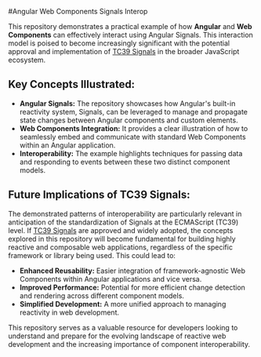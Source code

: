 #Angular Web Components Signals Interop

This repository demonstrates a practical example of how **Angular** and **Web Components** can effectively interact using Angular Signals. This interaction model is poised to become increasingly significant with the potential approval and implementation of [TC39 Signals](https://github.com/tc39/proposal-signals) in the broader JavaScript ecosystem.

## Key Concepts Illustrated:

- **Angular Signals:** The repository showcases how Angular's built-in reactivity system, Signals, can be leveraged to manage and propagate state changes between Angular components and custom elements.
- **Web Components Integration:** It provides a clear illustration of how to seamlessly embed and communicate with standard Web Components within an Angular application.
- **Interoperability:** The example highlights techniques for passing data and responding to events between these two distinct component models.


## Future Implications of TC39 Signals:

The demonstrated patterns of interoperability are particularly relevant in anticipation of the standardization of Signals at the ECMAScript (TC39) level. If [TC39 Signals](https://github.com/tc39/proposal-signals) are approved and widely adopted, the concepts explored in this repository will become fundamental for building highly reactive and composable web applications, regardless of the specific framework or library being used. This could lead to:

- **Enhanced Reusability:** Easier integration of framework-agnostic Web Components within Angular applications and vice versa.
- **Improved Performance:** Potential for more efficient change detection and rendering across different component models.
- **Simplified Development:** A more unified approach to managing reactivity in web development.

This repository serves as a valuable resource for developers looking to understand and prepare for the evolving landscape of reactive web development and the increasing importance of component interoperability.
